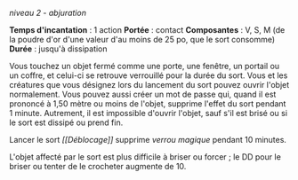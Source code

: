 *niveau 2 - abjuration*

**Temps d'incantation** : 1 action
**Portée** : contact
**Composantes** : V, S, M (de la poudre d'or d'une valeur d'au moins de 25 po, que le sort consomme)
**Durée** : jusqu'à dissipation

Vous touchez un objet fermé comme une porte, une fenêtre, un portail ou un coffre, et celui-ci se retrouve verrouillé pour la durée du sort. Vous et les créatures que vous désignez lors du lancement du sort pouvez ouvrir l'objet normalement.
Vous pouvez aussi créer un mot de passe qui, quand il est prononcé à 1,50 mètre ou moins de l'objet, supprime l'effet du sort pendant 1 minute. Autrement, il est impossible d'ouvrir l'objet, sauf s'il est brisé ou si le sort est dissipé ou prend fin.

Lancer le sort _[[Déblocage]]_ supprime _verrou magique_ pendant 10 minutes.

L'objet affecté par le sort est plus difficile à briser ou forcer ; le DD pour le briser ou tenter de le crocheter augmente de 10.